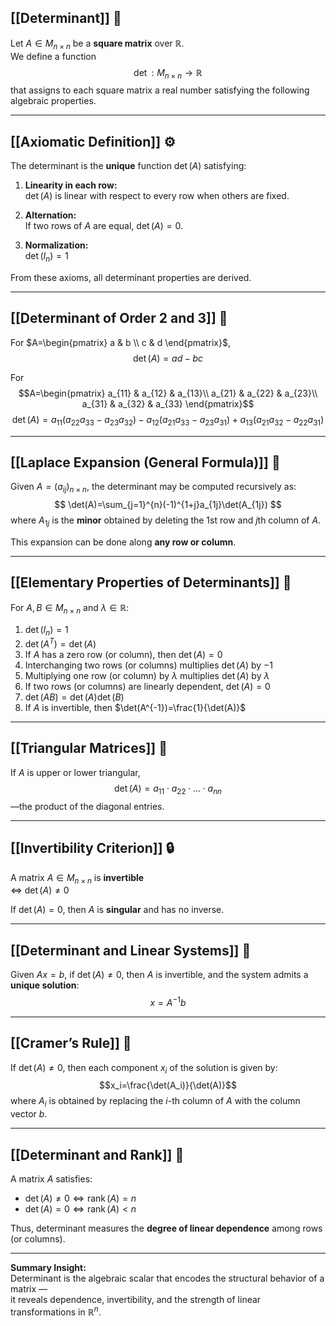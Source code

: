 ## [[Determinant]] 🧮
Let $A \in M_{n\times n}$ be a **square matrix** over $\mathbb{R}$.  
We define a function
$$
\det: M_{n\times n} \to \mathbb{R}
$$
that assigns to each square matrix a real number satisfying the following algebraic properties.

---

## [[Axiomatic Definition]] ⚙️
The determinant is the **unique** function $\det(A)$ satisfying:

1. **Linearity in each row:**  
   $\det(A)$ is linear with respect to every row when others are fixed.

2. **Alternation:**  
   If two rows of $A$ are equal, $\det(A)=0$.

3. **Normalization:**  
   $\det(I_n)=1$

From these axioms, all determinant properties are derived.

---

## [[Determinant of Order 2 and 3]] 🧩
For $A=\begin{pmatrix} a & b \\ c & d \end{pmatrix}$,  
$$\det(A)=ad-bc$$

For $$A=\begin{pmatrix}
a_{11} & a_{12} & a_{13}\\
a_{21} & a_{22} & a_{23}\\
a_{31} & a_{32} & a_{33}
\end{pmatrix}$$
$$\det(A)=a_{11}(a_{22}a_{33}-a_{23}a_{32})
-a_{12}(a_{21}a_{33}-a_{23}a_{31})
+a_{13}(a_{21}a_{32}-a_{22}a_{31})
$$

---

## [[Laplace Expansion (General Formula)]] 🧠
Given $A=(a_{ij})_{n\times n}$, the determinant may be computed recursively as:
$$
\det(A)=\sum_{j=1}^{n}(-1)^{1+j}a_{1j}\det(A_{1j})
$$
where $A_{1j}$ is the **minor** obtained by deleting the 1st row and $j$th column of $A$.

This expansion can be done along **any row or column**.

---

## [[Elementary Properties of Determinants]] 📜
For $A,B\in M_{n\times n}$ and $\lambda\in\mathbb{R}$:

1. $\det(I_n)=1$
2. $\det(A^T)=\det(A)$
3. If $A$ has a zero row (or column), then $\det(A)=0$
4. Interchanging two rows (or columns) multiplies $\det(A)$ by $-1$
5. Multiplying one row (or column) by $\lambda$ multiplies $\det(A)$ by $\lambda$
6. If two rows (or columns) are linearly dependent, $\det(A)=0$
7. $\det(AB)=\det(A)\det(B)$
8. If $A$ is invertible, then $\det(A^{-1})=\frac{1}{\det(A)}$

---

## [[Triangular Matrices]] 🔺
If $A$ is upper or lower triangular,  
$$
\det(A)=a_{11}\cdot a_{22}\cdot\dots\cdot a_{nn}
$$
—the product of the diagonal entries.

---

## [[Invertibility Criterion]] 🔒
A matrix $A\in M_{n\times n}$ is **invertible**  
⇔ $\det(A)\neq0$

If $\det(A)=0$, then $A$ is **singular** and has no inverse.

---

## [[Determinant and Linear Systems]] 🔗
Given $Ax=b$, if $\det(A)\neq0$, then $A$ is invertible, and the system admits a **unique solution**:
$$x=A^{-1}b$$

---

## [[Cramer’s Rule]] 🧭
If $\det(A)\neq0$, then each component $x_i$ of the solution is given by:
$$x_i=\frac{\det(A_i)}{\det(A)}$$
where $A_i$ is obtained by replacing the $i$-th column of $A$ with the column vector $b$.

---

## [[Determinant and Rank]] 📏
A matrix $A$ satisfies:
- $\det(A)\neq0 \iff \operatorname{rank}(A)=n$
- $\det(A)=0 \iff \operatorname{rank}(A)<n$

Thus, determinant measures the **degree of linear dependence** among rows (or columns).

---

**Summary Insight:**  
Determinant is the algebraic scalar that encodes the structural behavior of a matrix —  
it reveals dependence, invertibility, and the strength of linear transformations in $\mathbb{R}^n$.
